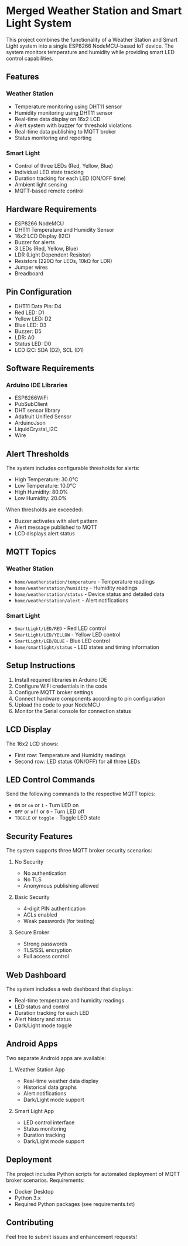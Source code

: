 # Merged Weather Station and Smart Light System

This project combines the functionality of a Weather Station and Smart Light system into a single ESP8266 NodeMCU-based IoT device. The system monitors temperature and humidity while providing smart LED control capabilities.

## Features

### Weather Station
- Temperature monitoring using DHT11 sensor
- Humidity monitoring using DHT11 sensor
- Real-time data display on 16x2 LCD
- Alert system with buzzer for threshold violations
- Real-time data publishing to MQTT broker
- Status monitoring and reporting

### Smart Light
- Control of three LEDs (Red, Yellow, Blue)
- Individual LED state tracking
- Duration tracking for each LED (ON/OFF time)
- Ambient light sensing
- MQTT-based remote control

## Hardware Requirements

- ESP8266 NodeMCU
- DHT11 Temperature and Humidity Sensor
- 16x2 LCD Display (I2C)
- Buzzer for alerts
- 3 LEDs (Red, Yellow, Blue)
- LDR (Light Dependent Resistor)
- Resistors (220Ω for LEDs, 10kΩ for LDR)
- Jumper wires
- Breadboard

## Pin Configuration

- DHT11 Data Pin: D4
- Red LED: D1
- Yellow LED: D2
- Blue LED: D3
- Buzzer: D5
- LDR: A0
- Status LED: D0
- LCD I2C: SDA (D2), SCL (D1)

## Software Requirements

### Arduino IDE Libraries
- ESP8266WiFi
- PubSubClient
- DHT sensor library
- Adafruit Unified Sensor
- ArduinoJson
- LiquidCrystal_I2C
- Wire

## Alert Thresholds

The system includes configurable thresholds for alerts:
- High Temperature: 30.0°C
- Low Temperature: 10.0°C
- High Humidity: 80.0%
- Low Humidity: 20.0%

When thresholds are exceeded:
- Buzzer activates with alert pattern
- Alert message published to MQTT
- LCD displays alert status

## MQTT Topics

### Weather Station
- `home/weatherstation/temperature` - Temperature readings
- `home/weatherstation/humidity` - Humidity readings
- `home/weatherstation/status` - Device status and detailed data
- `home/weatherstation/alert` - Alert notifications

### Smart Light
- `SmartLight/LED/RED` - Red LED control
- `SmartLight/LED/YELLOW` - Yellow LED control
- `SmartLight/LED/BLUE` - Blue LED control
- `home/smartlight/status` - LED states and timing information

## Setup Instructions

1. Install required libraries in Arduino IDE
2. Configure WiFi credentials in the code
3. Configure MQTT broker settings
4. Connect hardware components according to pin configuration
5. Upload the code to your NodeMCU
6. Monitor the Serial console for connection status

## LCD Display

The 16x2 LCD shows:
- First row: Temperature and Humidity readings
- Second row: LED status (ON/OFF) for all three LEDs

## LED Control Commands

Send the following commands to the respective MQTT topics:
- `ON` or `on` or `1` - Turn LED on
- `OFF` or `off` or `0` - Turn LED off
- `TOGGLE` or `toggle` - Toggle LED state

## Security Features

The system supports three MQTT broker security scenarios:

1. No Security
   - No authentication
   - No TLS
   - Anonymous publishing allowed

2. Basic Security
   - 4-digit PIN authentication
   - ACLs enabled
   - Weak passwords (for testing)

3. Secure Broker
   - Strong passwords
   - TLS/SSL encryption
   - Full access control

## Web Dashboard

The system includes a web dashboard that displays:
- Real-time temperature and humidity readings
- LED status and control
- Duration tracking for each LED
- Alert history and status
- Dark/Light mode toggle

## Android Apps

Two separate Android apps are available:
1. Weather Station App
   - Real-time weather data display
   - Historical data graphs
   - Alert notifications
   - Dark/Light mode support

2. Smart Light App
   - LED control interface
   - Status monitoring
   - Duration tracking
   - Dark/Light mode support

## Deployment

The project includes Python scripts for automated deployment of MQTT broker scenarios. Requirements:
- Docker Desktop
- Python 3.x
- Required Python packages (see requirements.txt)

## Contributing

Feel free to submit issues and enhancement requests! 